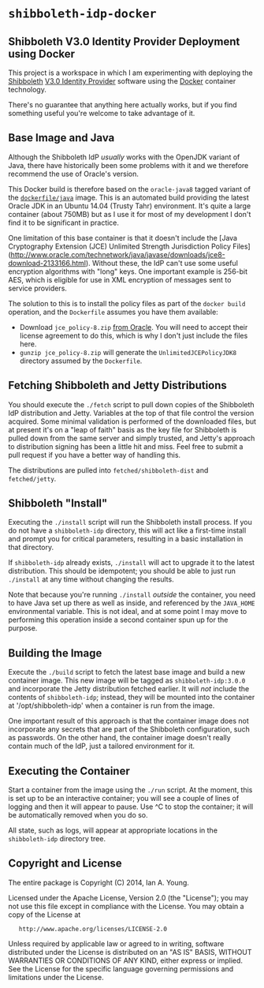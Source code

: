 # `shibboleth-idp-docker`

## Shibboleth V3.0 Identity Provider Deployment using Docker

This project is a workspace in which I am experimenting with deploying the
[Shibboleth](http://shibboleth.net)
[V3.0 Identity Provider](https://wiki.shibboleth.net/confluence/display/IDP30/Home)
software using the [Docker](http://www.docker.com) container technology.

There's no guarantee that anything here actually works, but if you find
something useful you're welcome to take advantage of it.

## Base Image and Java

Although the Shibboleth IdP *usually* works with the OpenJDK variant of
Java, there have historically been some problems with it and we therefore
recommend the use of Oracle's version.

This Docker build is therefore based on the `oracle-java8` tagged variant of
the [`dockerfile/java`](https://registry.hub.docker.com/u/dockerfile/java/) image.
This is an automated build providing the latest Oracle JDK in an Ubuntu
14.04 (Trusty Tahr) environment. It's quite a large container (about 750MB) but
as I use it for most of my development I don't find it to be significant in practice.

One limitation of this base container is that it doesn't include the
[Java Cryptography Extension (JCE) Unlimited Strength Jurisdiction Policy Files]
(http://www.oracle.com/technetwork/java/javase/downloads/jce8-download-2133166.html).
Without these, the IdP can't use some useful encryption algorithms with "long" keys.
One important example is 256-bit AES, which is eligible for use in XML encryption
of messages sent to service providers.

The solution to this is to install the policy files as part of the `docker build`
operation, and the `Dockerfile` assumes you have them available:

* Download `jce_policy-8.zip` [from Oracle](http://www.oracle.com/technetwork/java/javase/downloads/jce8-download-2133166.html).
You will need to accept their license agreement to do this, which is why I don't just include the files here.
* `gunzip jce_policy-8.zip` will generate the `UnlimitedJCEPolicyJDK8`
directory assumed by the `Dockerfile`.

## Fetching Shibboleth and Jetty Distributions

You should execute the `./fetch` script to pull down copies of the Shibboleth IdP distribution and Jetty.
Variables at the top of that file control the version acquired. Some minimal validation is performed of
the downloaded files, but at present it's on a "leap of faith" basis as the key file for Shibboleth is
pulled down from the same server and simply trusted, and Jetty's approach to distribution signing has
been a little hit and miss. Feel free to submit a pull request if you have a better way of handling this.

The distributions are pulled into `fetched/shibboleth-dist` and `fetched/jetty`.

## Shibboleth "Install"

Executing the `./install` script will run the Shibboleth install process. If you do not have a `shibboleth-idp`
directory, this will act like a first-time install and prompt you for critical parameters, resulting in a
basic installation in that directory.

If `shibboleth-idp` already exists, `./install` will act to upgrade it to the latest distribution. This should
be idempotent; you should be able to just run `./install` at any time without changing the results.

Note that because you're running `./install` *outside* the container, you need to have Java set up there as
well as inside, and referenced by the `JAVA_HOME` environmental variable. This is not ideal,
and at some point I may move to performing this operation inside a second container spun up for the purpose.

## Building the Image

Execute the `./build` script to fetch the latest base image and build a new container image. This new image will be
tagged as `shibboleth-idp:3.0.0` and incorporate the Jetty distribution fetched earlier. It will *not* include
the contents of `shibboleth-idp`; instead, they will be mounted into the container at '/opt/shibboleth-idp' when
a container is run from the image.

One important result of this approach is that the container image does not incorporate any secrets that are
part of the Shibboleth configuration, such as passwords. On the other hand, the container image doesn't really
contain much of the IdP, just a tailored environment for it.

## Executing the Container

Start a container from the image using the `./run` script. At the moment, this is set up to be an interactive
container; you will see a couple of lines of logging and then it will appear to pause. Use ^C to stop the
container; it will be automatically removed when you do so.

All state, such as logs, will appear at appropriate locations in the `shibboleth-idp` directory tree.

## Copyright and License

The entire package is Copyright (C) 2014, Ian A. Young.

Licensed under the Apache License, Version 2.0 (the "License");
you may not use this file except in compliance with the License.
You may obtain a copy of the License at

       http://www.apache.org/licenses/LICENSE-2.0

Unless required by applicable law or agreed to in writing, software
distributed under the License is distributed on an "AS IS" BASIS,
WITHOUT WARRANTIES OR CONDITIONS OF ANY KIND, either express or implied.
See the License for the specific language governing permissions and
limitations under the License.

